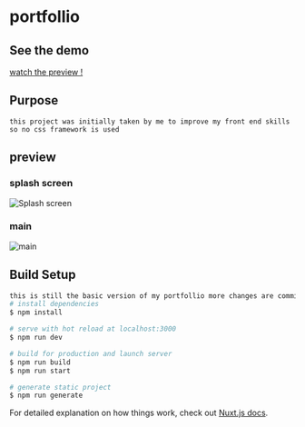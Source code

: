 # portfollio
## See the demo
[watch the preview !](https://boring-kalam-ba1478.netlify.app/)
## Purpose
```
this project was initially taken by me to improve my front end skills
so no css framework is used
```
## preview
### splash screen
![Splash screen](https://drive.google.com/file/d/1XacyV0TcJ1wVCxuU5BlgwVKPm5G3Ez_K/view?usp=sharing)
### main
![main](https://drive.google.com/file/d/1qt_cA-sSGRy30htFRBQt9kmEYr0EuoWX/view?usp=sharing)
## Build Setup

```bash
this is still the basic version of my portfollio more changes are comming soon
# install dependencies
$ npm install

# serve with hot reload at localhost:3000
$ npm run dev

# build for production and launch server
$ npm run build
$ npm run start

# generate static project
$ npm run generate
```

For detailed explanation on how things work, check out [Nuxt.js docs](https://nuxtjs.org).
